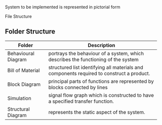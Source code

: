 System to be implemented is represented in pictorial form

File Structure

## Folder Structure

Folder        | Description
--------------| ----------------------------------------------
Behavioural Diagram         |  portrays the behaviour of a system, which describes the functioning of the system
Bill of Material        | structured list identifying all materials and components required to construct a product.
Block Diagram         | principal parts of functions are represented by blocks connected by lines
Simulation       | signal flow graph which is constructed to have a specified transfer function.
Structural Diagram                |represents the static aspect of the system.

